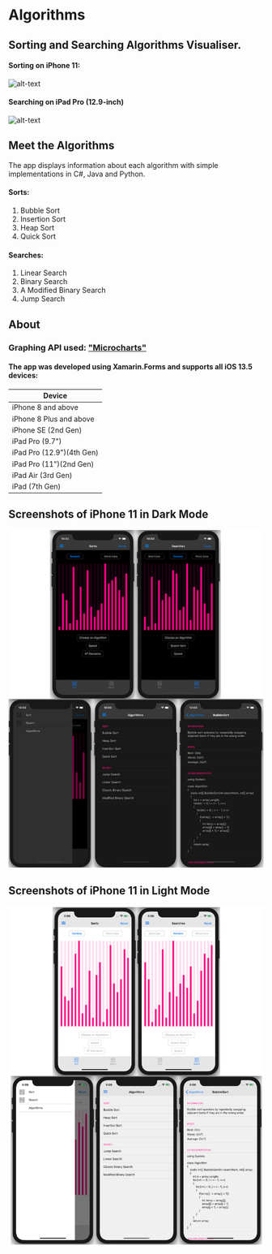# Algorithms
 
## Sorting and Searching Algorithms Visualiser.
#### Sorting on iPhone 11: 
![alt-text](iPhoneGIF.gif) 
#### Searching on iPad Pro (12.9-inch)
![alt-text](iPadGIF.gif) 

## Meet the Algorithms
The app displays information about each algorithm with simple implementations in C#, Java and Python.

#### Sorts:
1. Bubble Sort
2. Insertion Sort
3. Heap Sort
4. Quick Sort
#### Searches:
1. Linear Search
2. Binary Search
3. A Modified Binary Search
4. Jump Search

## About
### Graphing API used: ["Microcharts"](https://devblogs.microsoft.com/xamarin/microcharts-elegant-cross-platform-charts-for-any-app/)
#### The app was developed using Xamarin.Forms and supports all iOS 13.5 devices:

| Device                    |
| ------------------------- |
| iPhone 8 and above        |
| iPhone 8 Plus and above   |
| iPhone SE (2nd Gen)       |
| iPad Pro (9.7")           |
| iPad Pro (12.9")(4th Gen) |
| iPad Pro (11")(2nd Gen)   |
| iPad Air (3rd Gen)        |
| iPad (7th Gen)            |


## Screenshots of iPhone 11 in Dark Mode

![alt-text](Screenshots/DarkModeScreenshot.png)

## Screenshots of iPhone 11 in Light Mode

![alt-text](Screenshots/LightModeScreenshot.png)
